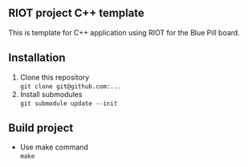 ## RIOT project C++ template
This is template for C++ application using RIOT for the Blue Pill board.

## Installation
1) Clone this repository  
    `git clone git@github.com:...`
2) Install submodules  
    `git submodule update --init`

## Build project
- Use make command  
    `make`
